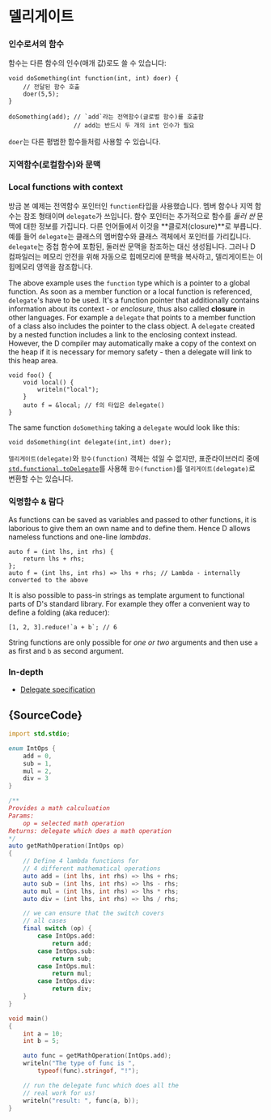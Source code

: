 # 델리게이트

### 인수로서의 함수

함수는 다른 함수의 인수(매개 값)로도 쓸 수 있습니다:

    void doSomething(int function(int, int) doer) {
        // 전달된 함수 호출
        doer(5,5);
    }

    doSomething(add); // `add`라는 전역함수(글로벌 함수)를 호출함
                      // add는 반드시 두 개의 int 인수가 필요

`doer`는 다른 평범한 함수들처럼 사용할 수 있습니다.

### 지역함수(로컬함수)와 문맥
### Local functions with context

방금 본 예제는 전역함수 포인터인 `function`타입을 사용했습니다.
멤버 함수나 지역 함수는 참조 형태이며 `delegate`가 쓰입니다.
함수 포인터는 추가적으로 함수를 *둘러 싼* 문맥에 대한 정보를 가집니다.
다른 언어들에서 이것을 **클로저(closure)**로 부릅니다.
예를 들어 `delegate`는 클래스의 멤버함수와 클래스 객체에서 포인터를 가리킵니다.
`delegate`는 중첩 함수에 포함된, 둘러싼 문맥을 참조하는 대신 생성됩니다.
그러나 D 컴파일러는 메모리 안전을 위해 자동으로 힙메모리에 문맥을 복사하고,
델리게이트는 이 힙메모리 영역을 참조합니다.

The above example uses the `function` type which is
a pointer to a global function. As soon as a member
function or a local function is referenced, `delegate`'s
have to be used. It's a function pointer
that additionally contains information about its
context - or *enclosure*, thus also called **closure**
in other languages. For example a `delegate`
that points to a member function of a class also includes
the pointer to the class object. A `delegate` created by
a nested function includes a link to the enclosing context
instead. However, the D compiler may automatically make a copy of
the context on the heap if it is necessary for memory safety -
then a delegate will link to this heap area.

    void foo() {
        void local() {
            writeln("local");
        }
        auto f = &local; // f의 타입은 delegate()
    }

The same function `doSomething` taking a `delegate`
would look like this:

    void doSomething(int delegate(int,int) doer);

`델리게이트(delegate)`와 `함수(function)` 객체는 섞일 수 없지만,
표준라이브러리 중에 [`std.functional.toDelegate`](https://dlang.org/phobos/std_functional.html#.toDelegate)를 사용해
`함수(function)`를 `델리게이트(delegate)`로 변환할 수는 있습니다.

### 익명함수 & 람다

As functions can be saved as variables and passed to other functions,
it is laborious to give them an own name and to define them. Hence D allows
nameless functions and one-line _lambdas_.

    auto f = (int lhs, int rhs) {
        return lhs + rhs;
    };
    auto f = (int lhs, int rhs) => lhs + rhs; // Lambda - internally converted to the above

It is also possible to pass-in strings as template argument to functional parts
of D's standard library. For example they offer a convenient way
to define a folding (aka reducer):

    [1, 2, 3].reduce!`a + b`; // 6

String functions are only possible for _one or two_ arguments and then use `a`
as first and `b` as second argument.

### In-depth

- [Delegate specification](https://dlang.org/spec/function.html#closures)

## {SourceCode}

```d
import std.stdio;

enum IntOps {
    add = 0,
    sub = 1,
    mul = 2,
    div = 3
}

/**
Provides a math calculuation
Params:
    op = selected math operation
Returns: delegate which does a math operation
*/
auto getMathOperation(IntOps op)
{
    // Define 4 lambda functions for
    // 4 different mathematical operations
    auto add = (int lhs, int rhs) => lhs + rhs;
    auto sub = (int lhs, int rhs) => lhs - rhs;
    auto mul = (int lhs, int rhs) => lhs * rhs;
    auto div = (int lhs, int rhs) => lhs / rhs;

    // we can ensure that the switch covers
    // all cases
    final switch (op) {
        case IntOps.add:
            return add;
        case IntOps.sub:
            return sub;
        case IntOps.mul:
            return mul;
        case IntOps.div:
            return div;
    }
}

void main()
{
    int a = 10;
    int b = 5;

    auto func = getMathOperation(IntOps.add);
    writeln("The type of func is ",
        typeof(func).stringof, "!");

    // run the delegate func which does all the
    // real work for us!
    writeln("result: ", func(a, b));
}
```
